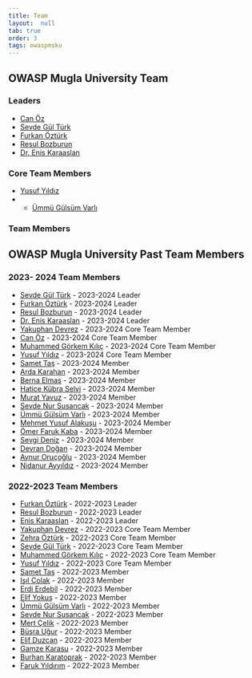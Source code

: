 ```yaml
---
title: Team
layout:  null
tab: true
order: 3
tags: owaspmsku
---
```


## OWASP Mugla University Team 

### Leaders
- [Can Öz](https://www.linkedin.com/in/canozsec/)
- [Sevde Gül Türk](https://www.linkedin.com/in/sevde-gul-turk/)
- [Furkan Öztürk](https://www.linkedin.com/in/furkannozturk/)
- [Resul Bozburun](https://www.linkedin.com/in/rbozburun/)
- [Dr. Enis Karaaslan](https://www.linkedin.com/in/enis-karaarslan-1b195617/)

### Core Team Members
- [Yusuf Yıldız](https://www.linkedin.com/in/yusuf-y%C4%B1ld%C4%B1z-64a1931a2/)
- - [Ümmü Gülsüm Varlı](https://www.linkedin.com/in/%C3%BCmm%C3%BC-g%C3%BCls%C3%BCm-varl%C4%B1-79a945210)

### Team Members


## OWASP Mugla University Past Team Members

### 2023- 2024 Team Members

- [Sevde Gül Türk](https://www.linkedin.com/in/sevde-gul-turk/) - 2023-2024 Leader
- [Furkan Öztürk](https://www.linkedin.com/in/furkannozturk/) - 2023-2024 Leader
- [Resul Bozburun](https://www.linkedin.com/in/rbozburun/) - 2023-2024 Leader
- [Dr. Enis Karaaslan](https://www.linkedin.com/in/enis-karaarslan-1b195617/) - 2023-2024 Leader
- [Yakuphan Devrez](https://www.linkedin.com/in/yakuphandevrez/) - 2023-2024 Core Team Member
- [Can Öz](https://www.linkedin.com/in/canozsec/) - 2023-2024 Core Team Member
- [Muhammed Görkem Kılıç](https://www.linkedin.com/in/muhammedg%C3%B6rkemk%C4%B1l%C4%B1%C3%A7/) - 2023-2024 Core Team Member
- [Yusuf Yıldız](https://www.linkedin.com/in/yusuf-y%C4%B1ld%C4%B1z-64a1931a2/) - 2023-2024 Core Team Member
- [Samet Taş](https://www.linkedin.com/in/samet-ta%C5%9F-691381223/) - 2023-2024 Member
- [Arda Karahan](https://www.linkedin.com/in/arda-karahan-2a3aa529a/) - 2023-2024 Member
- [Berna Elmas](https://www.linkedin.com/in/bernaelmas/) - 2023-2024 Member
- [Hatice Kübra Selvi](https://www.linkedin.com/in/hatice-k%C3%BCbra-selvi-0bb814297/) - 2023-2024 Member
- [Murat Yavuz](https://www.linkedin.com/in/murat-yavuz-664bbb259/) - 2023-2024 Member
- [Sevde Nur Susancak](https://www.linkedin.com/in/sevdenursusancak/) - 2023-2024 Member
- [Ümmü Gülsüm Varlı](https://www.linkedin.com/in/%C3%BCmm%C3%BC-g%C3%BCls%C3%BCm-varl%C4%B1-79a945210) - 2023-2024 Member
- [Mehmet Yusuf Alakuşu](https://www.linkedin.com/in/alakusu/) - 2023-2024 Member
- [Ömer Faruk Kaba](https://www.linkedin.com/in/%C3%B6mer-faruk-kaba-931b70252/) - 2023-2024 Member
- [Sevgi Deniz](https://www.linkedin.com/in/sevgi-deniz-b58b1629a/) - 2023-2024 Member
- [Devran Doğan](https://www.linkedin.com/in/devran-dogan-7b5653264/) - 2023-2024 Member
- [Aynur Oruçoğlu](https://www.linkedin.com/in/aynur-oru%C3%A7o%C4%9Flu-3767b2285/) - 2023-2024 Member
- [Nidanur Ayyıldız](https://www.linkedin.com/in/nidanur-ayy%C4%B1ld%C4%B1z-69a33329b/) - 2023-2024 Member

### 2022-2023 Team Members

- [Furkan Öztürk](https://www.linkedin.com/in/furkannozturk/) - 2022-2023 Leader
- [Resul Bozburun](https://www.linkedin.com/in/rbozburun/) - 2022-2023 Leader
- [Enis Karaaslan](https://www.linkedin.com/in/enis-karaarslan-1b195617/) - 2022-2023 Leader
- [Yakuphan Devrez](https://www.linkedin.com/in/yakuphandevrez/) - 2022-2023 Core Team Member
- [Zehra Öztürk](https://www.linkedin.com/in/fatmatuzzehraozturk/) - 2022-2023 Core Team Member
- [Sevde Gül Türk](https://www.linkedin.com/in/sevde-gul-turk/) - 2022-2023 Core Team Member
- [Muhammed Görkem Kılıç](https://www.linkedin.com/in/muhammedg%C3%B6rkemk%C4%B1l%C4%B1%C3%A7/) - 2022-2023 Core Team Member
- [Yusuf Yıldız](https://www.linkedin.com/in/yusuf-y%C4%B1ld%C4%B1z-64a1931a2/) - 2022-2023 Core Team Member
- [Samet Taş](https://www.linkedin.com/in/samet-ta%C5%9F-691381223/) - 2022-2023 Member
- [Işıl Çolak](https://www.linkedin.com/in/i%C5%9F%C4%B1l-%C3%A7olak-ab5619233/) - 2022-2023 Member
- [Erdi Erdebil](https://www.linkedin.com/in/erdi-e-138671218/) - 2022-2023 Member
- [Elif Yokuş](https://www.linkedin.com/in/elif-yoku%C5%9F/) - 2022-2023 Member
- [Ümmü Gülsüm Varlı](https://www.linkedin.com/in/%C3%BCmm%C3%BC-g%C3%BCls%C3%BCm-varl%C4%B1-79a945210) - 2022-2023 Member
- [Sevde Nur Susancak](https://www.linkedin.com/in/sevde-nur-susancak-43648021a/) - 2022-2023 Member
- [Mert Çelik](https://www.linkedin.com/in/mertceliik) - 2022-2023 Member
- [Büşra Uğur](https://www.linkedin.com/in/b%C3%BC%C5%9Fra-u%C4%9Fur42/) - 2022-2023 Member
- [Elif Duzcan](https://www.linkedin.com/in/elif-duzcan-41404324b/) - 2022-2023 Member
- [Gamze Karasu](https://www.linkedin.com/in/gamze-karasu-4b5726245/) - 2022-2023 Member
- [Burhan Karatoprak](https://www.linkedin.com/in/burhan-karatoprak-723865251/) - 2022-2023 Member
- [Faruk Yıldırım](https://www.linkedin.com/in/faruk-y%C4%B1ld%C4%B1r%C4%B1m-718111244/) - 2022-2023 Member
